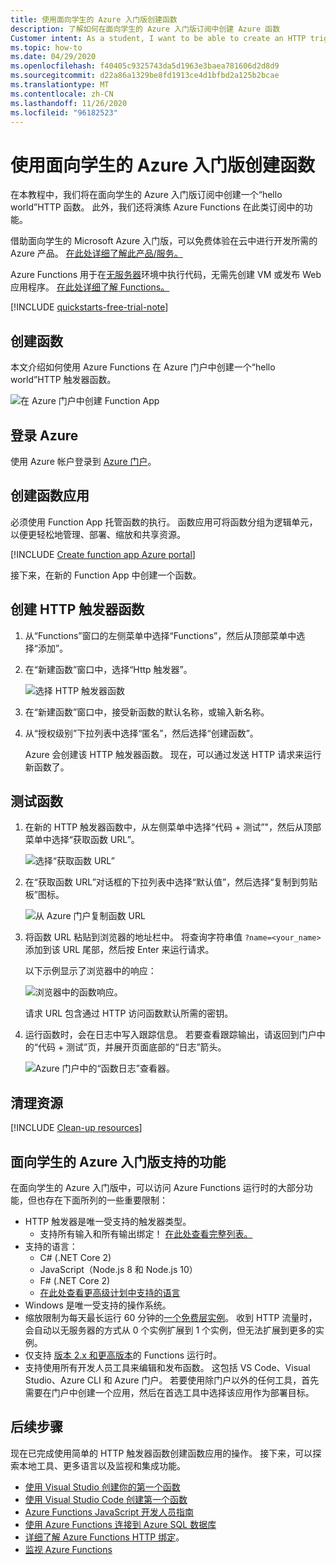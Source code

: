 ```yaml
---
title: 使用面向学生的 Azure 入门版创建函数
description: 了解如何在面向学生的 Azure 入门版订阅中创建 Azure 函数
Customer intent: As a student, I want to be able to create an HTTP triggered Function App within the Student Starter plan so that I can easily add APIs to any project.
ms.topic: how-to
ms.date: 04/29/2020
ms.openlocfilehash: f40405c9325743da5d1963e3baea781606d2d8d9
ms.sourcegitcommit: d22a86a1329be8fd1913ce4d1bfbd2a125b2bcae
ms.translationtype: MT
ms.contentlocale: zh-CN
ms.lasthandoff: 11/26/2020
ms.locfileid: "96182523"
---
```

# <a name="create-a-function-using-azure-for-students-starter"></a>使用面向学生的 Azure 入门版创建函数

在本教程中，我们将在面向学生的 Azure 入门版订阅中创建一个“hello world”HTTP 函数。 此外，我们还将演练 Azure Functions 在此类订阅中的功能。

借助面向学生的 Microsoft Azure 入门版，可以免费体验在云中进行开发所需的 Azure 产品。 [在此处详细了解此产品/服务。](https://azure.microsoft.com/offers/ms-azr-0144p/)

Azure Functions 用于在[无服务器](https://azure.microsoft.com/solutions/serverless/)环境中执行代码，无需先创建 VM 或发布 Web 应用程序。 [在此处详细了解 Functions。](./functions-overview.md)

[!INCLUDE [quickstarts-free-trial-note](../../includes/quickstarts-free-trial-note.md)]

## <a name="create-a-function"></a>创建函数

 本文介绍如何使用 Azure Functions 在 Azure 门户中创建一个“hello world”HTTP 触发器函数。

![在 Azure 门户中创建 Function App](./media/functions-create-student-starter/function-app-in-portal-editor.png)

## <a name="sign-in-to-azure"></a>登录 Azure

使用 Azure 帐户登录到 [Azure 门户](https://portal.azure.com)。

## <a name="create-a-function-app"></a>创建函数应用

必须使用 Function App 托管函数的执行。 函数应用可将函数分组为逻辑单元，以便更轻松地管理、部署、缩放和共享资源。

[!INCLUDE [Create function app Azure portal](../../includes/functions-create-function-app-portal.md)]

接下来，在新的 Function App 中创建一个函数。

## <a name="create-an-http-trigger-function"></a><a name="create-function"></a>创建 HTTP 触发器函数

1. 从“Functions”窗口的左侧菜单中选择“Functions”，然后从顶部菜单中选择“添加”。 
 
1. 在“新建函数”窗口中，选择“Http 触发器”。

    ![选择 HTTP 触发器函数](./media/functions-create-student-starter/function-app-select-http-trigger.png)

1. 在“新建函数”窗口中，接受新函数的默认名称，或输入新名称。 

1. 从“授权级别”下拉列表中选择“匿名”，然后选择“创建函数”。

    Azure 会创建该 HTTP 触发器函数。 现在，可以通过发送 HTTP 请求来运行新函数了。

## <a name="test-the-function"></a>测试函数

1. 在新的 HTTP 触发器函数中，从左侧菜单中选择“代码 + 测试”"，然后从顶部菜单中选择“获取函数 URL”。

    ![选择“获取函数 URL”](./media/functions-create-student-starter/function-app-select-get-function-url.png)

1. 在“获取函数 URL”对话框的下拉列表中选择“默认值”，然后选择“复制到剪贴板”图标。 

    ![从 Azure 门户复制函数 URL](./media/functions-create-student-starter/function-app-develop-tab-testing.png)

1. 将函数 URL 粘贴到浏览器的地址栏中。 将查询字符串值 `?name=<your_name>` 添加到该 URL 尾部，然后按 Enter 来运行请求。 

    以下示例显示了浏览器中的响应：

    ![浏览器中的函数响应。](./media/functions-create-student-starter/function-app-browser-testing.png)

    请求 URL 包含通过 HTTP 访问函数默认所需的密钥。

1. 运行函数时，会在日志中写入跟踪信息。 若要查看跟踪输出，请返回到门户中的“代码 + 测试”页，并展开页面底部的“日志”箭头。

   ![Azure 门户中的“函数日志”查看器。](./media/functions-create-student-starter/function-view-logs.png)

## <a name="clean-up-resources"></a>清理资源

[!INCLUDE [Clean-up resources](../../includes/functions-quickstart-cleanup.md)]

## <a name="supported-features-in-azure-for-students-starter"></a>面向学生的 Azure 入门版支持的功能

在面向学生的 Azure 入门版中，可以访问 Azure Functions 运行时的大部分功能，但也存在下面所列的一些重要限制：

* HTTP 触发器是唯一受支持的触发器类型。
    * 支持所有输入和所有输出绑定！ [在此处查看完整列表。](functions-triggers-bindings.md)
* 支持的语言： 
    * C# (.NET Core 2)
    * JavaScript（Node.js 8 和 Node.js 10）
    * F# (.NET Core 2)
    * [在此处查看更高级计划中支持的语言](supported-languages.md)
* Windows 是唯一受支持的操作系统。
* 缩放限制为每天最长运行 60 分钟的[一个免费层实例](https://azure.microsoft.com/pricing/details/app-service/windows/)。 收到 HTTP 流量时，会自动以无服务器的方式从 0 个实例扩展到 1 个实例，但无法扩展到更多的实例。
* 仅支持 [版本 2.x 和更高版本](functions-versions.md)的 Functions 运行时。
* 支持使用所有开发人员工具来编辑和发布函数。 这包括 VS Code、Visual Studio、Azure CLI 和 Azure 门户。 若要使用除门户以外的任何工具，首先需要在门户中创建一个应用，然后在首选工具中选择该应用作为部署目标。

## <a name="next-steps"></a>后续步骤

现在已完成使用简单的 HTTP 触发器函数创建函数应用的操作。 接下来，可以探索本地工具、更多语言以及监视和集成功能。

 * [使用 Visual Studio 创建你的第一个函数](./functions-create-your-first-function-visual-studio.md)
 * [使用 Visual Studio Code 创建第一个函数](./create-first-function-vs-code-csharp.md)
 * [Azure Functions JavaScript 开发人员指南](./functions-reference-node.md)
 * [使用 Azure Functions 连接到 Azure SQL 数据库](./functions-scenario-database-table-cleanup.md)
 * [详细了解 Azure Functions HTTP 绑定](./functions-bindings-http-webhook.md)。
 * [监视 Azure Functions](./functions-monitoring.md)